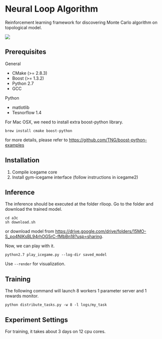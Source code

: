 # Neural Loop Algorithm

Reinforcement learning framework for discovering Monte Carlo algorithm on topological model.

![](https://youtu.be/8ElDneQO1ac)

## Prerequisites
General
* CMake (>= 2.8.3)
* Boost (>= 1.3.2)
* Python 2.7
* GCC

Python
* matlotlib
* Tesnorflow 1.4

For Mac OSX, we need to install extra boost-python library.
```
brew install cmake boost-python
```
for more details, please refer to https://github.com/TNG/boost-python-examples

## Installation

1. Compile icegame core
2. Install gym-icegame interface (follow instructions in icegame2)


## Inference
The inference should be executed at the folder rlloop. Go to the folder and download the trained model.
```
cd a3c
sh download.sh
```

or download model from https://drive.google.com/drive/folders/15MO-S_po4NIKsBL94rhOG5rC-fMbBn18?usp=sharing.

Now, we can play with it.
```
python2.7 play_icegame.py --log-dir saved_model
```
Use `--render` for visualization.

## Training

The following command will launch 8 workers 1 parameter server and 1 rewards monitor.
```
python distribute_tasks.py -w 8 -l logs/my_task
```

## Experiment Settings
For training, it takes about 3 days on 12 cpu cores.
